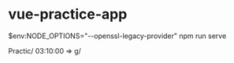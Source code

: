 # vue-practice-app

$env:NODE_OPTIONS="--openssl-legacy-provider"
npm run serve


Practic/ 03:10:00 => g/
